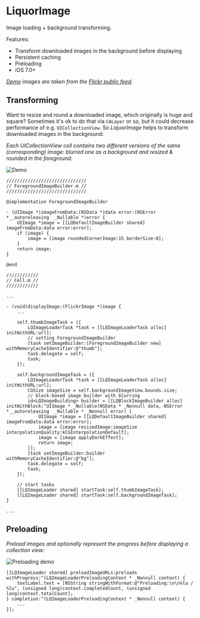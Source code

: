 # LiquorImage

Image loading + background transforming.

Features:
- Transform downloaded images in the background before displaying
- Persistent caching
- Preloading
- iOS 7.0+

*[Demo](./LiquorImageDemo/) images are taken from the [Flickr public feed](https://www.flickr.com/services/feeds/docs/photos_public/).*

## Transforming

Want to resize and round a downloaded image, which originally is huge and square? Sometimes it's ok to do that via `CALayer` or so, but it could decrease performance of e.g. `UICollectionView`. So *LiquorImage* helps to transform downloaded images in the background:

*Each UICollectionView cell contains two different versions of the same (corresponding) image: blurred one as a background and resized & rounded in the foreground:*

![Demo](https://cloud.githubusercontent.com/assets/578119/11371533/0a32eed0-92da-11e5-877d-318e56e6238f.gif)

```
//////////////////////////////
// ForegroundImageBuilder.m //
//////////////////////////////

@implementation ForegroundImageBuilder

- (UIImage *)imageFromData:(NSData *)data error:(NSError *__autoreleasing  _Nullable *)error {
    UIImage *image = [[LQDefaultImageBuilder shared] imageFromData:data error:error];
    if (image) {
        image = [image roundedCornerImage:15 borderSize:0];
    }
    return image;
}

@end

////////////
// Cell.m //
////////////

...

- (void)displayImage:(FlickrImage *)image {
    ...

    self.thumbImageTask = ({
        LQImageLoaderTask *task = [[LQImageLoaderTask alloc] initWithURL:url];
        // setting ForegroundImageBuilder
        [task setImageBuilder:[ForegroundImageBuilder new] withMemoryCacheIdentifier:@"thumb"];
        task.delegate = self;
        task;
    });

    self.backgroundImageTask = ({
        LQImageLoaderTask *task = [[LQImageLoaderTask alloc] initWithURL:url];
        CGSize imageSize = self.backgroundImageView.bounds.size;
        // block-based image builder with blurring
        id<LQImageBuilding> builder = [[LQBlockImageBuilder alloc] initWithBlock:^UIImage * _Nullable(NSData * _Nonnull data, NSError *__autoreleasing  _Nullable * _Nonnull error) {
            UIImage *image = [[LQDefaultImageBuilder shared] imageFromData:data error:error];
            image = [image resizedImage:imageSize interpolationQuality:kCGInterpolationDefault];
            image = [image applyDarkEffect];
            return image;
        }];
        [task setImageBuilder:builder withMemoryCacheIdentifier:@"bg"];
        task.delegate = self;
        task;
    });

    // start tasks
    [[LQImageLoader shared] startTask:self.thumbImageTask];
    [[LQImageLoader shared] startTask:self.backgroundImageTask];
}

...
```

## Preloading

*Preload images and optionally represent the progress before displaying a collection view:*

![Preloading demo](https://cloud.githubusercontent.com/assets/578119/11371531/0a03ca56-92da-11e5-904c-ba81511223c5.gif)

```
[[LQImageLoader shared] preloadImageURLs:preloads withProgress:^(LQImageLoaderPreloadingContext * _Nonnull context) {
    textLabel.text = [NSString stringWithFormat:@"Preloading:\n\n%lu / %lu", (unsigned long)context.completedCount, (unsigned long)context.totalCount];
} completion:^(LQImageLoaderPreloadingContext * _Nonnull context) {
    ...
}];
```
